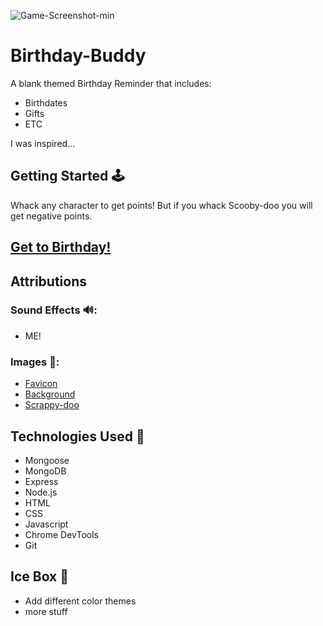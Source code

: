 ![Game-Screenshot-min](bdaylink)
# Birthday-Buddy
A blank themed Birthday Reminder that includes:
* Birthdates
* Gifts
* ETC 

I was inspired...

## Getting Started 🕹️
Whack any character to get points! But if you whack Scooby-doo you will get negative points.

## [Get to Birthday!](deploymentlinl)

## Attributions

### Sound Effects 🔊:
* ME!

### Images 🌇:
* [Favicon](https://favicon.io/emoji-favicons/cookie/)
* [Background](https://wallpapers.com/wallpapers/scooby-doo-and-shaggy-ultra-instinct-mc8dt9ozaptjxl6k.html)
* [Scrappy-doo](https://hero.fandom.com/wiki/Scrappy-Doo?file=Scrappy-Doo_promo.png)

## Technologies Used 📡
* Mongoose
* MongoDB
* Express
* Node.js
* HTML
* CSS
* Javascript
* Chrome DevTools
* Git 

## Ice Box 🧊
* Add different color themes
* more stuff




